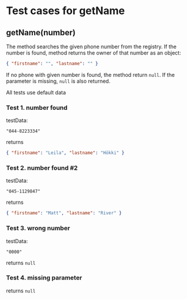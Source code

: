 # Test cases for getName

## **getName(number)**

The method searches the given phone number from the registry. If the number is found, method returns the owner of that number as an object:

```json
{ "firstname": "", "lastname": "" }
```

If no phone with given number is found, the method return `null`.
If the parameter is missing, `null` is also returned.

All tests use default data

### Test 1. number found

testData:

```shell
"044-8223334"
```

returns

```json
{ "firstname": "Leila", "lastname": "Hökki" }
```

### Test 2. number found #2

testData:

```shell
"045-1129847"
```

returns

```json
{ "firstname": "Matt", "lastname": "River" }
```

### Test 3. wrong number

testData:

```shell
"0000"
```

returns `null`

### Test 4. missing parameter

returns `null`
